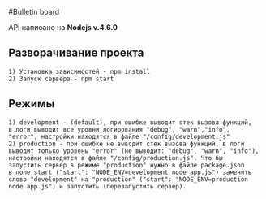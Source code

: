 #Bulletin board

API написано на **Nodejs v.4.6.0**

## Разворачивание проекта

    1) Установка зависимостей - npm install
    2) Запуск сервера - npm start
    
## Режимы

    1) development - (default), при ошибке выводит стек вызова функций,
    в логи выводит все уровни логирования "debug", "warn","info",
    "error", настройки находятся в файле "/config/development.js"
    2) production - при ошибке не выводит стек вызова функций, в логи
    выводит только уровень "error" (не выводит: "debug", "warn", "info"),
    настройки находятся в файле "/config/production.js". Что бы
    запустить сервер в режиме "production" нужно в файле package.json
    в поле start ("start": "NODE_ENV=development node app.js") заменить
    слово "development" на "production" ("start": "NODE_ENV=production
    node app.js") и запустить (перезапустить сервер).